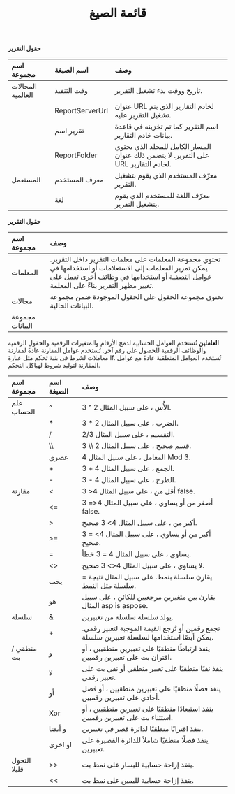 ﻿---
title: قائمة الصيغ
type: docs
weight: 10
url: /ar/reportingservices/formula-list/
---
**حقول التقرير**

|**اسم مجموعة** |**اسم الصيغة**|**وصف**|
|:- |:- |:- |
| المجالات العالمية| وقت التنفيذ| تاريخ ووقت بدء تشغيل التقرير.|
|| ReportServerUrl| عنوان URL لخادم التقارير الذي يتم تشغيل التقرير عليه.|
|| تقرير اسم| اسم التقرير كما تم تخزينه في قاعدة بيانات خادم التقارير.|
|| ReportFolder| المسار الكامل للمجلد الذي يحتوي على التقرير. لا يتضمن ذلك عنوان URL لخادم التقارير.|
| المستعمل| معرف المستخدم| معرّف المستخدم الذي يقوم بتشغيل التقرير.|
|| لغة| معرّف اللغة للمستخدم الذي يقوم بتشغيل التقرير.|
**حقول التقرير**

|**اسم مجموعة**|**وصف**|
|:- |:- |
| المعلمات| تحتوي مجموعة المعلمات على معلمات التقرير داخل التقرير. يمكن تمرير المعلمات إلى الاستعلامات أو استخدامها في عوامل التصفية أو استخدامها في وظائف أخرى تعمل على تغيير مظهر التقرير بناءً على المعلمة.|
| مجالات| تحتوي مجموعة الحقول على الحقول الموجودة ضمن مجموعة البيانات الحالية.|
| مجموعة البيانات||
**العاملين**
تُستخدم العوامل الحسابية لدمج الأرقام والمتغيرات الرقمية والحقول الرقمية والوظائف الرقمية للحصول على رقم آخر. تُستخدم عوامل المقارنة عادةً لمقارنة معاملات لشرط في بنية تحكم مثل عبارة If. تُستخدم العوامل المنطقية عادةً مع عوامل المقارنة لتوليد شروط لهياكل التحكم.

|**اسم مجموعة**|**اسم الصيغة**|**وصف**|
|:- |:- |:- |
| علم الحساب|^ | الأُس ، على سبيل المثال 2 ^ 3.|
||* | الضرب ، على سبيل المثال 2 * 3.|
||/ | التقسيم ، على سبيل المثال 2/3.|
||\\\ | قسم صحيح ، على سبيل المثال 2 \\\ 3.|
|| عصري| المعامل ، على سبيل المثال 4 Mod 3.|
||+ | الجمع ، على سبيل المثال 4 + 3.|
||- | الطرح ، على سبيل المثال 4 - 3.|
| مقارنة|< | أقل من ، على سبيل المثال 4< 3 false. |
||<= | أصغر من أو يساوي ، على سبيل المثال 4<= 3 false. |
||> | أكبر من ، على سبيل المثال 4> 3 صحيح.|
||>= | أكبر من أو يساوي ، على سبيل المثال 4> = 3 صحيح.|
||= | يساوي ، على سبيل المثال 4 = 3 خطأ.|
||<> | لا يساوي ، على سبيل المثال 4<> 3 صحيح.|
|| يحب|يقارن سلسلة بنمط. على سبيل المثال نتيجة = سلسلة مثل النمط.|
|| هو| يقارن بين متغيرين مرجعيين للكائن ، على سبيل المثال asp is aspose.|
| سلسلة|& | يولد سلسلة سلسلة من تعبيرين.|
||+ | تجمع رقمين أو تُرجع القيمة الموجبة لتعبير رقمي. يمكن أيضًا استخدامها لسلسلة تعبيرين سلسلة.|
| منطقي / بت| و| ينفذ ارتباطًا منطقيًا على تعبيرين منطقيين ، أو اقتران بت على تعبيرين رقميين.|
|| لا| ينفذ نفيًا منطقيًا على تعبير منطقي أو نفي بت على تعبير رقمي.|
|| أو| ينفذ فصلًا منطقيًا على تعبيرين منطقيين ، أو فصل أحادي على تعبيرين رقميين.|
|| Xor| ينفذ استبعادًا منطقيًا على تعبيرين منطقيين ، أو استثناء بت على تعبيرين رقميين.|
|| و أيضا| ينفذ اقترانًا منطقيًا لدائرة قصر في تعبيرين.|
|| او اخرى|ينفذ فصلًا منطقيًا شاملاً للدائرة القصيرة على تعبيرين.|
| التحول قليلا|>> | ينفذ إزاحة حسابية لليسار على نمط بت.|
||<< | ينفذ إزاحة حسابية لليمين على نمط بت.|

